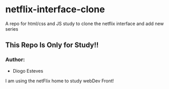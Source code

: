 # netflix-interface-clone
A repo for html/css and JS study to clone the netflix interface and add new series

## This Repo Is Only for Study!!


### Author:
- Diogo Esteves

I am using the netFlix home to study webDev Front!
